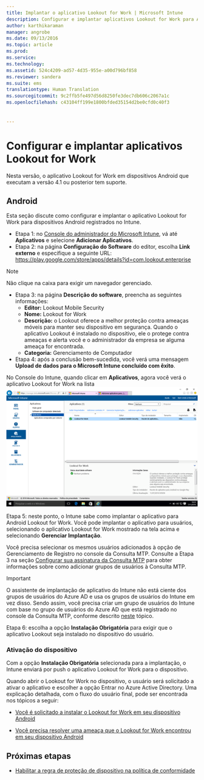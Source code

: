 ```yaml
---
title: Implantar o aplicativo Lookout for Work | Microsoft Intune
description: Configurar e implantar aplicativos Lookout for Work para Android.
author: karthikaraman
manager: angrobe
ms.date: 09/13/2016
ms.topic: article
ms.prod: 
ms.service: 
ms.technology: 
ms.assetid: 524c4209-ad57-4d35-955e-a00d796bf858
ms.reviewer: sandera
ms.suite: ems
translationtype: Human Translation
ms.sourcegitcommit: 9c2ffb5fe497d56d8250fe3dec7db606c2067a1c
ms.openlocfilehash: c43104ff199e1800bfded35154d2be0cfd0c40f3


---
```


# Configurar e implantar aplicativos Lookout for Work
Nesta versão, o aplicativo Lookout for Work em dispositivos Android que executam a versão 4.1 ou posterior tem suporte.
## Android
Esta seção discute como configurar e implantar o aplicativo Lookout for Work para dispositivos Android registrados no Intune.  
* Etapa 1: no [Console do administrador do Microsoft Intune](https://manage.microsoft.com), vá até **Aplicativos** e selecione **Adicionar Aplicativos**.   
* Etapa 2: na página **Configuração do Software** do editor, escolha **Link externo** e especifique a seguinte URL: https://play.google.com/store/apps/details?id=com.lookout.enterprise
>[!NOTE]
>Não clique na caixa para exigir um navegador gerenciado.

* Etapa 3: na página **Descrição do software**, preencha as seguintes informações:
  * **Editor:** Lookout Mobile Security
  * **Nome:** Lookout for Work
  * **Descrição:** o Lookout oferece a melhor proteção contra ameaças móveis para manter seu dispositivo em segurança. Quando o aplicativo Lookout é instalado no dispositivo, ele o protege contra ameaças e alerta você e o administrador da empresa se alguma ameaça for encontrada.
  * **Categoria:** Gerenciamento de Computador
* Etapa 4: após a conclusão bem-sucedida, você verá uma mensagem **Upload de dados para o Microsoft Intune concluído com êxito**.

No Console do Intune, quando clicar em **Aplicativos**, agora você verá o aplicativo Lookout for Work na lista ![captura de tela da página de aplicativos do console do administrador do Intune mostrando os aplicativos Lookout for Work na lista](../media/mtp/lookout-app-listed-intune-console.png)

Etapa 5: neste ponto, o Intune sabe como implantar o aplicativo para Android Lookout for Work.   Você pode implantar o aplicativo para usuários, selecionando o aplicativo Lookout for Work mostrado na tela acima e selecionando **Gerenciar Implantação**.

Você precisa selecionar os mesmos usuários adicionados à opção de Gerenciamento de Registro no console da Consulta MTP.  Consulte a Etapa 3 na seção [Configurar sua assinatura da Consulta MTP](set-up-your-subscription-with-lookout-mtp#configure-your-subscription-with-lookout-mtp) para obter informações sobre como adicionar grupos de usuários à Consulta MTP.
>[!IMPORTANT]
> O assistente de implantação de aplicativo do Intune não está ciente dos grupos de usuários do Azure AD e usa os grupos de usuários do Intune em vez disso. Sendo assim, você precisa criar um grupo de usuários do Intune com base no grupo de usuários do Azure AD que está registrado no console da Consulta MTP, conforme descrito [neste](plan-your-user-and-device-groups.md) tópico.

Etapa 6: escolha a opção **Instalação Obrigatória** para exigir que o aplicativo Lookout seja instalado no dispositivo do usuário.

### Ativação do dispositivo
Com a opção **Instalação Obrigatória** selecionada para a implantação, o Intune enviará por push o aplicativo Lookout for Work para o dispositivo.   

Quando abrir o Lookout for Work no dispositivo, o usuário será solicitado a ativar o aplicativo e escolher a opção Entrar no Azure Active Directory. Uma explicação detalhada, com o fluxo do usuário final, pode ser encontrada nos tópicos a seguir:

* [Você é solicitado a instalar o Lookout for Work em seu dispositivo Android](http://docs.microsoft.com/intune/enduser/you-are-prompted-to-install-lookout-for-work-android)

* [Você precisa resolver uma ameaça que o Lookout for Work encontrou em seu dispositivo Android](http://docs.microsoft.com/intune/enduser/you-need-to-resolve-a-threat-found-by-lookout-for-work-android)

## Próximas etapas
* [Habilitar a regra de proteção de dispositivo na política de conformidade](enable-device-threat-protection-rule-in-compliance-policy.md)



<!--HONumber=Sep16_HO2-->



